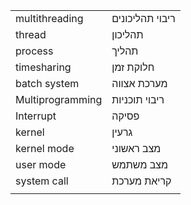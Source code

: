 





|                  |                 |
| ---------------- | --------------- |
| multithreading   | ריבוי תהליכונים |
| thread           | תהליכון         |
| process          | תהליך           |
| timesharing      | חלוקת זמן       |
| batch system     | מערכת אצווה     |
| Multiprogramming | ריבוי תוכניות   |
| Interrupt        | פסיקה           |
| kernel           | גרעין           |
| kernel mode      | מצב ראשוני      |
| user mode        | מצב משתמש       |
| system call      | קריאת מערכת     |
|                  |                 |
